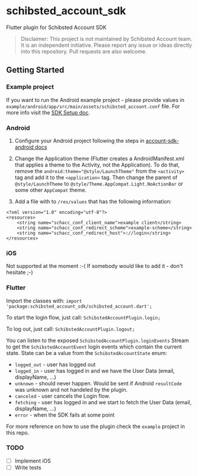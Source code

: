 # schibsted_account_sdk

Flutter plugin for Schibsted Account SDK

> Disclaimer: This project is not maintained by Schibsted Account team. It is an independent initiative. Please report any issue or ideas directly into this repository. Pull requests are also welcome.

## Getting Started

### Example project
If you want to run the Android example project - please provide values in 
`example/android/app/src/main/assets/schibsted_account.conf` file.
For more info visit the [SDK Setup doc](https://github.com/schibsted/account-sdk-android#sdk-setup "SDK Setup doc").

### Android
1. Configure your Android project following the steps in [account-sdk-android docs](https://github.com/schibsted/account-sdk-android "account-sdk-android docs")

2. Change the Application theme (Flutter creates a AndroidManifest.xml that applies a theme to the Activity, not the Application). To do that, remove the `android:theme="@style/LaunchTheme"` from the `<activity>` tag and add it to the `<application>` tag.
Then change the parent of `@style/LaunchTheme` to `@style/Theme.AppCompat.Light.NoActionBar` or some other `AppCompat` theme.

3. Add a file with to `/res/values` that has the following information:
```
<?xml version="1.0" encoding="utf-8"?>
<resources>
    <string name="schacc_conf_client_name">example client</string>
    <string name="schacc_conf_redirect_scheme">example-scheme</string>
    <string name="schacc_conf_redirect_host">://login</string>
</resources>
```

### iOS
Not supported at the moment :-(
If somebody would like to add it - don't hesitate ;-)

### Flutter

Import the classes with:
`import 'package:schibsted_account_sdk/schibsted_account.dart';`

To start the login flow, just call:
`SchibstedAccountPlugin.login;`

To log out, just call:
`SchibstedAccountPlugin.logout;`

You can listen to the exposed `SchibstedAccountPlugin.loginEvents` Stream to get the `SchibstedAccountEvent` login events which contain the current state. State can be a value from the `SchibstedAccountState` enum:
- `logged_out` - user has logged out
- `logged_in` - user has logged in and we have the User Data (email, displayName, ...)
- `unknown` - should never happen. Would be sent if Android `resultCode` was unknown and not handeled by the plugin.
- `canceled` - user cancels the Login flow.
- `fetching` - user has logged in and we start to fetch the User Data (email, displayName, ...)
- `error` - when the SDK fails at some point

For more reference on how to use the plugin check the `example` project in this repo.

### TODO
- [ ] Implement iOS
- [ ] Write tests
